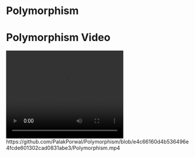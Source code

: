 # Polymorphism
<htm>
<body>
<h1>Polymorphism Video</h1>
  <video width="320" height="240" controls>
    <source src="https://youtu.be/GrhFx321fyU" type="video/mp4">
  </video>

</body>
</html>
https://github.com/PalakPorwal/Polymorphism/blob/e4c66160d4b536496e4fcde601302cad0831abe3/Polymorphism.mp4
